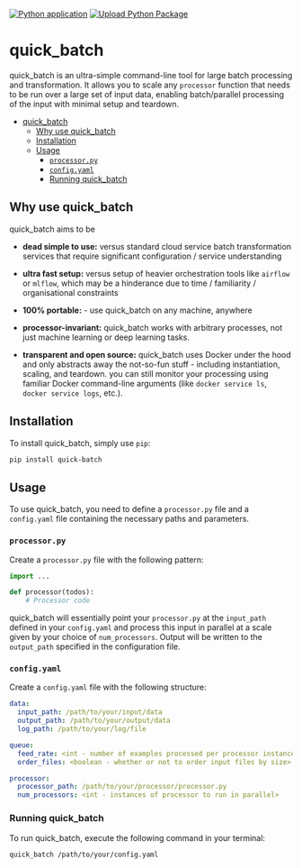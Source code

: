 [![Python application](https://github.com/jermwatt/quick_batch/actions/workflows/python-app.yml/badge.svg)](https://github.com/jermwatt/quick_batch/actions/workflows/python-app.yml)
[![Upload Python Package](https://github.com/jermwatt/quick_batch/actions/workflows/python-publish.yml/badge.svg)](https://github.com/jermwatt/quick_batch/actions/workflows/python-publish.yml)

# quick_batch

quick_batch is an ultra-simple command-line tool for large batch processing and transformation. It allows you to scale any `processor` function that needs to be run over a large set of input data, enabling batch/parallel processing of the input with minimal setup and teardown.

- [quick\_batch](#quick_batch)
  - [Why use quick\_batch](#why-use-quick_batch)
  - [Installation](#installation)
  - [Usage](#usage)
    - [`processor.py`](#processorpy)
    - [`config.yaml`](#configyaml)
    - [Running quick\_batch](#running-quick_batch)


## Why use quick_batch

quick_batch aims to be

- **dead simple to use:** versus standard cloud service batch transformation services that require significant configuration / service understanding

- **ultra fast setup:** versus setup of heavier orchestration tools like `airflow` or `mlflow`, which may be a hinderance due to time / familiarity / organisational constraints

- **100% portable:** - use quick_batch on any machine, anywhere

- **processor-invariant:** quick_batch works with arbitrary processes, not just machine learning or deep learning tasks.

- **transparent and open source:** quick_batch uses Docker under the hood and only abstracts away the not-so-fun stuff - including instantiation, scaling, and teardown.  you can still monitor your processing using familiar Docker command-line arguments (like `docker service ls`, `docker service logs`, etc.).


## Installation

To install quick_batch, simply use `pip`:

```bash
pip install quick-batch
```

## Usage

To use quick_batch, you need to define a `processor.py` file and a `config.yaml` file containing the necessary paths and parameters.

### `processor.py`

Create a `processor.py` file with the following pattern:

```python
import ...

def processor(todos):
    # Processor code
```

quick_batch will essentially point your `processor.py` at the `input_path` defined in your `config.yaml` and process this input in parallel at a scale given by your choice of `num_processors`.  Output will be written to the `output_path` specified in the configuration file.

### `config.yaml`

Create a `config.yaml` file with the following structure:

```yaml
data:
  input_path: /path/to/your/input/data
  output_path: /path/to/your/output/data
  log_path: /path/to/your/log/file

queue:
  feed_rate: <int - number of examples processed per processor instance>
  order_files: <boolean - whether or not to order input files by size>

processor:
  processor_path: /path/to/your/processor/processor.py
  num_processors: <int - instances of processor to run in parallel>
```

### Running quick_batch

To run quick_batch, execute the following command in your terminal:

```bash
quick_batch /path/to/your/config.yaml
```
